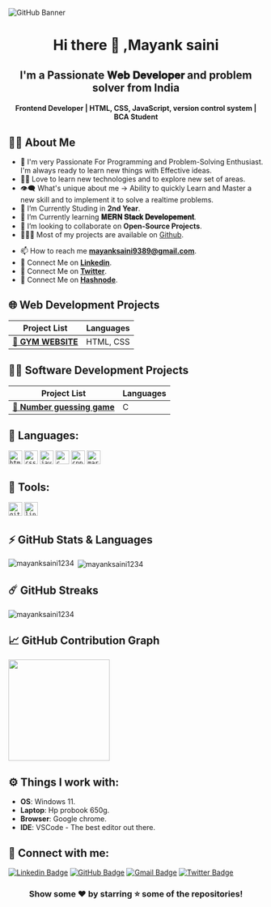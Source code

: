
![GitHub Banner](https://camo.githubusercontent.com/c1dcb74cc1c1835b1d716f5051499a2814c683c806b15f04b0eba492863703e9/68747470733a2f2f63646e2e6472696262626c652e636f6d2f75736572732f3733303730332f73637265656e73686f74732f363538313234332f6176656e746f2e676966)


<h1 align="center">Hi there 👋
<b>,Mayank saini</b></h1>

<h2 align="center"><b>I'm a Passionate 𝐖𝐞𝐛 𝐃𝐞𝐯𝐞𝐥𝐨𝐩𝐞𝐫 and problem solver from India</b></h2>

<h4 align="center"><b>Frontend Developer | HTML, CSS, JavaScript, version control system | BCA Student</b></h4>

## 🙋‍♂️ About Me


- 🥋 I'm very Passionate For Programming and Problem-Solving Enthusiast. I'm always ready to learn new things with Effective ideas.
- 👨‍💻 Love to learn new technologies and to explore new set of areas.
- 👁‍🗨 What's unique about me → Ability to quickly Learn and Master a new skill and to implement it to solve a realtime problems.
- 🔭 I’m Currently Studing in **2nd Year**.
- 📘 I’m Currently learning **𝐌𝐄𝐑𝐍 𝐒𝐭𝐚𝐜𝐤 𝐃𝐞𝐯𝐞𝐥𝐨𝐩𝐞𝐦𝐞𝐧𝐭**.
- 👯 I’m looking to collaborate on **Open-Source Projects**.
- 👨🏻‍💻 Most of my projects are available on [Github](https://github.com/Mayanksaini1234/ "GitHub Profile").
<!-- - ⚡ For Fun **Games, Music, Entertainment**. -->
- 📫 How to reach me **mayanksaini9389@gmail.com**.
- 🔗 Connect Me on [**Linkedin**](https://www.linkedin.com/in/mayank-saini-b91906202/ "LinkedIn Profile").
- 🔗 Connect Me on [**Twitter**](https://twitter.com/MayankS09985836?s=09/ "Twitter Profile").
- 🔗 Connect Me on  [**Hashnode**](https://hashnode.com/@mayanksaini980/ "hashnode profile").


## 🌐 Web Development Projects

| Project List | Languages |
| --- | --- |
| [**🔗 GYM WEBSITE**](https://github.com/Mayanksaini1234/Gym-website) | HTML, CSS |

## 👨‍💻 Software Development Projects

| Project List | Languages |
| --- | --- |
| [**🔗 Number guessing game**](https://github.com/Mayanksaini1234/Number-guessing-game) |C|


## 🚀 Languages:

<code><img height="27" src="https://img.shields.io/badge/html5-%23E34F26.svg?style=for-the-badge&logo=html5&logoColor=white" alt="html5" title="HTML5"></code>
<code><img height="27" src="https://img.shields.io/badge/css3-%231572B6.svg?style=for-the-badge&logo=css3&logoColor=white" alt="css3" title="CSS3"></code>
<code><img height="27" src="https://img.shields.io/badge/JavaScript-323330?style=for-the-badge&logo=javascript&logoColor=F7DF1E" alt="javascript" title="JavaScript"></code>
<code><img height="27" src="https://img.shields.io/badge/c-%2300599C.svg?style=for-the-badge&logo=c&logoColor=white" alt="c" title="C"></code>
<code><img height="27" src="https://img.shields.io/badge/c++-%2300599C.svg?style=for-the-badge&logo=c%2B%2B&logoColor=white" alt="cpp" title="C++"></code>
<code><img height="27" src="https://img.shields.io/badge/markdown-%23000000.svg?style=for-the-badge&logo=markdown&logoColor=white" alt="markdown" title="Markdown"></code>

## 🔮 Tools:

<code><img height="27" src="https://img.shields.io/badge/git-%23F05033.svg?style=for-the-badge&logo=git&logoColor=white" alt="git" title="GIT"></code>
<code><img height="27" src="https://img.shields.io/badge/Linux-FCC624?style=for-the-badge&logo=linux&logoColor=black" alt="linux" title="Linux"></code>




## ⚡ GitHub Stats & Languages

<p><img align="left" src="https://github-readme-stats.vercel.app/api/top-langs?username=mayanksaini1234&show_icons=true&theme=react" alt="mayanksaini1234" /></p>



<p>&nbsp;<img align="center" src="https://github-readme-stats.vercel.app/api?username=mayanksaini1234&show_icons=true&theme=react" alt="mayanksaini1234" /></p>


## ☄️ GitHub Streaks
<p><img align="center" src="https://github-readme-streak-stats.herokuapp.com/?user=mayanksaini1234&theme=tokyonight&border_radius=8&date_format=j%20M%5B%20Y%5D&card_width=550)](https://git.io/streak-stats" alt="mayanksaini1234" /></p>



## 📈 GitHub Contribution Graph
  <a href="https://github.com/ashutosh00710/github-readme-activity-graph" title="GitHub Activity Graph">
	  <img height="200px" src="https://github-readme-activity-graph.vercel.app/graph?username=Mayanksaini1234&theme=tokyo-night&radius=16">
  </a> 



## ⚙️ Things I work with:

- **OS**: Windows 11.
- **Laptop**: Hp probook  650g.
- **Browser**: Google chrome.
- **IDE**: VSCode - The best editor out there.

## 📧 Connect with me:

[![Linkedin Badge](https://img.shields.io/badge/LinkedIn-0077B5?style=for-the-badge&logo=linkedin&logoColor=white)](https://www.linkedin.com/in/mayank-saini-b91906202 "@mayank")
[![GitHub Badge](https://img.shields.io/badge/GitHub-100000?style=for-the-badge&logo=github&logoColor=white)]( https://github.com/Mayanksaini1234 "@mayank")
[![Gmail Badge](https://img.shields.io/badge/Gmail-D14836?style=for-the-badge&logo=gmail&logoColor=white)]( mayanksaini9389@gmail.com "Email")
[![Twitter Badge](https://img.shields.io/badge/Twitter-1DA1F2?style=for-the-badge&logo=twitter&logoColor=white)]( https://twitter.com/MayankS09985836?s=09 "@mayank")
<div align="center">

### Show some ❤️ by starring ⭐ some of the repositories!

</div>



